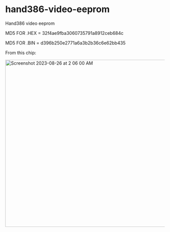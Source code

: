 # hand386-video-eeprom
Hand386 video eeprom

MD5 FOR .HEX = 32f4ae9fba3060735791a8912ceb684c

MD5 FOR .BIN = d396b250e2771a6a3b2b36c6e62bb435

From this chip:

<img width="529" alt="Screenshot 2023-08-26 at 2 06 00 AM" src="https://github.com/atomhax/hand386-video-eeprom/assets/2883461/ca7ad66e-bef0-4464-b3e9-2162749edbbd">
